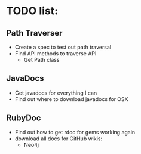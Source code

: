 TODO list:
==========

Path Traverser
--------------

  - Create a spec to test out path traversal
  - Find API methods to traverse API
    - Get Path class



JavaDocs
--------

  - Get javadocs for everything I can
  - Find out where to download javadocs for OSX


RubyDoc
-------

  - Find out how to get rdoc for gems working again
  - download all docs for GitHub wikis:
    - Neo4j

